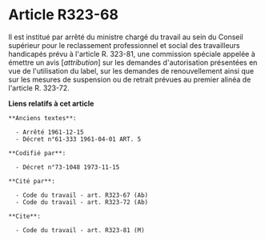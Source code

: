 # Article R323-68

Il est institué par arrêté du ministre chargé du travail au sein du Conseil supérieur pour le reclassement professionnel et
social des travailleurs handicapés prévu à l'article R. 323-81, une commission spéciale appelée à émettre un avis
[*attribution*] sur les demandes d'autorisation présentées en vue de l'utilisation du label, sur les demandes de
renouvellement ainsi que sur les mesures de suspension ou de retrait prévues au premier alinéa de l'article R. 323-72.

**Liens relatifs à cet article**

	**Anciens textes**:

	  - Arrêté 1961-12-15
	  - Décret n°61-333 1961-04-01 ART. 5

	**Codifié par**:

	  - Décret n°73-1048 1973-11-15

	**Cité par**:

	  - Code du travail - art. R323-67 (Ab)
	  - Code du travail - art. R323-72 (Ab)

	**Cite**:

	  - Code du travail - art. R323-81 (M)
